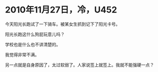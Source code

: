 # 2010年11月27日，冷，U452

今天阳光长跑试了一下骑车。被某女生抓到记下了阳光卡号。

阳光长跑这什么狗屁玩意儿吗？

学校也是什么也不讲清楚的。

我觉得非常不满。

另一点就是自身原因了，太过软弱了。人家说签上就签上。我就不能强硬一点？
